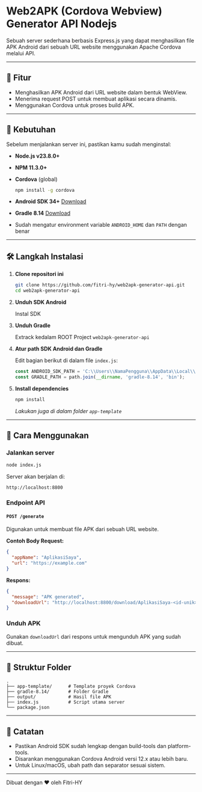 # Web2APK (Cordova Webview) Generator API Nodejs

Sebuah server sederhana berbasis Express.js yang dapat menghasilkan file APK Android dari sebuah URL website menggunakan Apache Cordova melalui API.

---

## 🚀 Fitur

* Menghasilkan APK Android dari URL website dalam bentuk WebView.
* Menerima request POST untuk membuat aplikasi secara dinamis.
* Menggunakan Cordova untuk proses build APK.

---

## 🧰 Kebutuhan

Sebelum menjalankan server ini, pastikan kamu sudah menginstal:

* **Node.js v23.8.0+**
* **NPM 11.3.0+**
* **Cordova** (global)

  ```bash
  npm install -g cordova
  ```
* **Android SDK 34+** [Download](https://developer.android.com)
* **Gradle 8.14** [Download](https://gradle.org/releases/)
* Sudah mengatur environment variable `ANDROID_HOME` dan `PATH` dengan benar

---

## 🛠️ Langkah Instalasi
1. **Clone repositori ini**

   ```bash
   git clone https://github.com/fitri-hy/web2apk-generator-api.git
   cd web2apk-generator-api
   ```

2. **Unduh SDK Android**

    Instal SDK

3. **Unduh Gradle**

    Extrack kedalam ROOT Project `web2apk-generator-api`


4. **Atur path SDK Android dan Gradle**

   Edit bagian berikut di dalam file `index.js`:

   ```js
   const ANDROID_SDK_PATH = 'C:\\Users\\NamaPengguna\\AppData\\Local\\Android\\Sdk';
   const GRADLE_PATH = path.join(__dirname, 'gradle-8.14', 'bin');
   ```

5. **Install dependencies**

   ```bash
   npm install
   ```

   *Lakukan juga di dalam folder `app-template`*
  

---

## 🔄 Cara Menggunakan

### Jalankan server

```bash
node index.js
```

Server akan berjalan di:

```
http://localhost:8800
```

### Endpoint API

#### `POST /generate`

Digunakan untuk membuat file APK dari sebuah URL website.

**Contoh Body Request:**

```json
{
  "appName": "AplikasiSaya",
  "url": "https://example.com"
}
```

**Respons:**

```json
{
  "message": "APK generated",
  "downloadUrl": "http://localhost:8800/download/AplikasiSaya-<id-unik>.apk"
}
```

### Unduh APK

Gunakan `downloadUrl` dari respons untuk mengunduh APK yang sudah dibuat.

---

## 📁 Struktur Folder

```
.
├── app-template/      # Template proyek Cordova
├── gradle-8.14/       # Folder Gradle
├── output/            # Hasil file APK
├── index.js           # Script utama server
└── package.json
```

---

## 📝 Catatan

* Pastikan Android SDK sudah lengkap dengan build-tools dan platform-tools.
* Disarankan menggunakan Cordova Android versi 12.x atau lebih baru.
* Untuk Linux/macOS, ubah path dan separator sesuai sistem.

---

Dibuat dengan ❤️ oleh Fitri-HY
